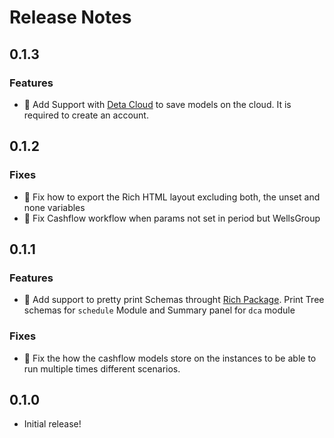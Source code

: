 # Release Notes


## 0.1.3
### Features
* 🎨 Add Support with [Deta Cloud](https://deta.sh) to save models on the cloud. It is required to create an account. 

## 0.1.2
### Fixes
* 👷 Fix how to export the Rich HTML layout excluding both, the unset and none variables
* 👷 Fix Cashflow workflow when params not set in period but WellsGroup


## 0.1.1

### Features
* 🎨 Add support to pretty print Schemas throught [Rich Package](https://github.com/willmcgugan/rich). Print Tree schemas for `schedule` Module and Summary panel for `dca` module

### Fixes
* 👷 Fix the how the cashflow models store on the instances to be able to run multiple times different scenarios.

## 0.1.0

* Initial release!